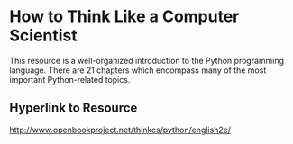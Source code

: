 # How to Think Like a Computer Scientist 

This resource is a well-organized introduction to the Python programming language. There are 21 chapters which encompass many of the most important Python-related topics.

## Hyperlink to Resource

http://www.openbookproject.net/thinkcs/python/english2e/
